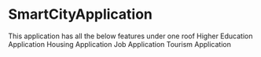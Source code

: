 # SmartCityApplication
This application has all the below features under one roof
Higher Education Application
Housing Application
Job Application
Tourism Application
